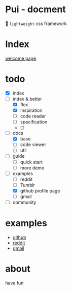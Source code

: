 # Pui - docment

🔨 `lightweight` css framework

# Index
[welcome page](https://zhzluke96.github.io/Pui/)

# todo
- [x] index
- [ ] index & better
    - [x] flex
    - [x] Inspiration
    - [ ] code reader
    - [ ] specification
    - [ ]
- [ ] docs
    - [x] base
    - [ ] code viewer
    - [ ] util
- [ ] guide
    - [ ] quick start
    - [ ] more demo
- [ ] examples
    - [ ] reddit
    - [ ] Tumblr
    - [x] github profile page
    - [ ] gmail
- [ ] community

# examples
- [github](https://zhzluke96.github.io/Pui/demo/github/index.html) 
- [reddit](https://zhzluke96.github.io/Pui/demo/reddit/index.html) 
- [gmail](https://zhzluke96.github.io/Pui/demo/gmail/index.html) 

# about
have fun
